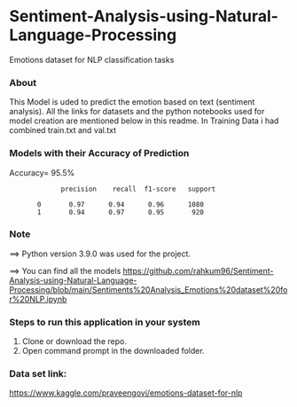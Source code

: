 # Sentiment-Analysis-using-Natural-Language-Processing
Emotions dataset for NLP classification tasks

### About
This Model is uded to predict the emotion based on text (sentiment analysis). All the links for datasets and the python notebooks used for model creation are mentioned below in this readme. In Training Data i had combined train.txt and val.txt

### Models with their Accuracy of Prediction
Accuracy= 95.5%
                 
                 
                 precision    recall  f1-score   support

           0       0.97      0.94      0.96      1080
           1       0.94      0.97      0.95       920

### Note
==> Python version 3.9.0 was used for the  project.

==> You can find all the models https://github.com/rahkum96/Sentiment-Analysis-using-Natural-Language-Processing/blob/main/Sentiments%20Analysis_Emotions%20dataset%20for%20NLP.ipynb


### Steps to run this application in your system
1. Clone or download the repo.
2. Open command prompt in the downloaded folder.

### Data set link:
https://www.kaggle.com/praveengovi/emotions-dataset-for-nlp

